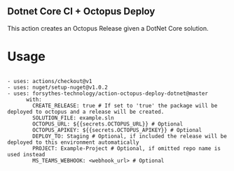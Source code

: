 ## Dotnet Core CI + Octopus Deploy

This action creates an Octopus Release given a DotNet Core solution.

# Usage
```

- uses: actions/checkout@v1
- uses: nuget/setup-nuget@v1.0.2
- uses: forsythes-technology/action-octopus-deploy-dotnet@master
      with: 
	  	CREATE_RELEASE: true # If set to 'true' the package will be deployed to octopus and a release will be created.
        SOLUTION_FILE: example.sln 
        OCTOPUS_URL: ${{secrets.OCTOPUS_URL}} # Optional
        OCTOPUS_APIKEY: ${{secrets.OCTOPUS_APIKEY}} # Optional
		DEPLOY_TO: Staging # Optional, if included the release will be deployed to this environment automatically
        PROJECT: Example-Project # Optional, if omitted repo name is used instead
        MS_TEAMS_WEBHOOK: <webhook_url> # Optional
```